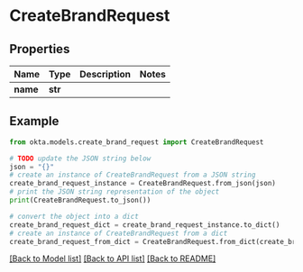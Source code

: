 # CreateBrandRequest


## Properties

Name | Type | Description | Notes
------------ | ------------- | ------------- | -------------
**name** | **str** |  | 

## Example

```python
from okta.models.create_brand_request import CreateBrandRequest

# TODO update the JSON string below
json = "{}"
# create an instance of CreateBrandRequest from a JSON string
create_brand_request_instance = CreateBrandRequest.from_json(json)
# print the JSON string representation of the object
print(CreateBrandRequest.to_json())

# convert the object into a dict
create_brand_request_dict = create_brand_request_instance.to_dict()
# create an instance of CreateBrandRequest from a dict
create_brand_request_from_dict = CreateBrandRequest.from_dict(create_brand_request_dict)
```
[[Back to Model list]](../README.md#documentation-for-models) [[Back to API list]](../README.md#documentation-for-api-endpoints) [[Back to README]](../README.md)


